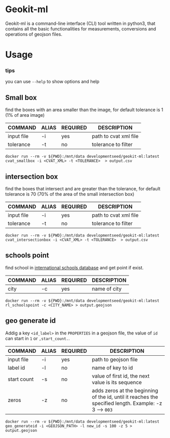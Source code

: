 # Geokit-ml


Geokit-ml is a command-line interface (CLI) tool written in python3, that contains all the basic functionalities for measurements, conversions and operations of geojson files.


# Usage
### tips
you can use `--help` to show options and help

## Small box
find the boxes with an area smaller than the image, for default tolerance is 1 (1% of area image)

|COMMAND|ALIAS|REQUIRED|DESCRIPTION|
|---|---|--|---|
|input file|-i|yes|path to cvat xml file|
|tolerance|-t|no|tolerance to filter|

```
docker run --rm -v ${PWD}:/mnt/data developmentseed/geokit-ml:latest cvat_smallbox -i <CVAT_XML> -t <TOLERANCE>  > output.csv
```

## intersection box

find the boxes that intersect and are greater than the tolerance, for default tolerance is 70 (70% of the area of the small intersection box)

|COMMAND|ALIAS|REQUIRED|DESCRIPTION|
|---|---|--|---|
|input file|-i|yes|path to cvat xml file|
|tolerance|-t|no|tolerance to filter|

```
docker run --rm -v ${PWD}:/mnt/data developmentseed/geokit-ml:latest cvat_intersectionbox -i <CVAT_XML> -t <TOLERANCE>  > output.csv
``` 

## schools point

find school in [international schools database](https://www.international-schools-database.com)  and get point if exist. 

|COMMAND|ALIAS|REQUIRED|DESCRIPTION|
|---|---|--|---|
|city|-c|yes|name of city|

```
docker run --rm -v ${PWD}:/mnt/data developmentseed/geokit-ml:latest rl_schoolspoint -c <CITY_NAME> > output.geojson
``` 

## geo generate id

Addig a key  `<id_label>` in the `PROPERTIES` in a geojson file, the value of `id` can start in `1` or `,start_count.`.

|COMMAND|ALIAS|REQUIRED|DESCRIPTION|
|---|---|--|---|
|input file|-i|yes|path to geojson file|
|label id|-l|no|name of key to id|
|start count|-s|no|value of first id, the next value is its sequence|
|zeros|-z|no|adds zeros at the beginning of the id, until it reaches the specified length. Example: -z 3   --> `003`|


```
docker run --rm -v ${PWD}:/mnt/data developmentseed/geokit-ml:latest geo_generateid -i <GEOJSON_PATH> -l new_id -s 100 -z 5 > output.geojson
``` 